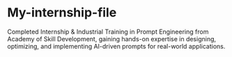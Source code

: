# My-internship-file
Completed Internship &amp; Industrial Training in Prompt Engineering from Academy of Skill Development, gaining hands-on expertise in designing, optimizing, and implementing AI-driven prompts for real-world applications.
